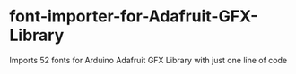 # font-importer-for-Adafruit-GFX-Library
Imports 52 fonts for Arduino Adafruit GFX Library with just one line of code
